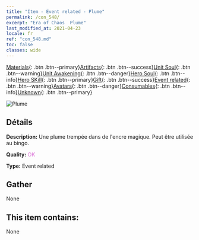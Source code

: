 ```yaml
---
title: "Item - Event related - Plume"
permalink: /con_548/
excerpt: "Era of Chaos  Plume"
last_modified_at: 2021-04-23
locale: fr
ref: "con_548.md"
toc: false
classes: wide
---
```

 [Materials](/ItemsFR/){: .btn .btn--primary}[Artifacts](/ItemsFR/Artifacts/){: .btn .btn--success}[Unit Soul](/ItemsFR/UnitSoul/){: .btn .btn--warning}[Unit Awakening](/ItemsFR/UnitAwakening/){: .btn .btn--danger}[Hero Soul](/ItemsFR/HeroSoul/){: .btn .btn--info}[Hero SKill](/ItemsFR/HeroSkill/){: .btn .btn--primary}[Gift](/ItemsFR/Gift/){: .btn .btn--success}[Event related](/ItemsFR/Events/){: .btn .btn--warning}[Avatars](/ItemsFR/Avatars/){: .btn .btn--danger}[Consumables](/ItemsFR/Consumables/){: .btn .btn--info}[Unknown](/ItemsFR/Unknown/){: .btn .btn--primary}

 ![Plume](/images/t/i_10034.png)

## Détails
 **Description:** Une plume trempée dans de l'encre magique. Peut être utilisée au bingo.

 **Quality:** <span style="color: #DA70D6">OK</span>

 **Type:** Event related

## Gather

  None

## This item contains:

  None

